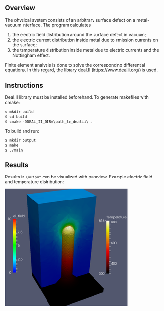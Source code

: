 ## Overview

The physical system consists of an arbitrary surface defect on a metal-vacuum interface.
The program calculates

1. the electric field distribution around the surface defect in vacuum;
2. the electric current distribution inside metal due to emission currents on the surface;
3. the temperature distribution inside metal due to electric currents and the Nottingham effect.

Finite element analysis is done to solve the corresponding differential equations.
In this regard, the library deal.II (https://www.dealii.org/) is used.

## Instructions

Deal.II library must be installed beforehand.
To generate makefiles with cmake:
```
$ mkdir build
$ cd build
$ cmake -DDEAL_II_DIR=\path_to_dealii\ ..
```

To build and run:
```
$ mkdir output
$ make
$ ./main
```

## Results

Results in `\output` can be visualized with paraview.
Example electric field and temperature distribution:

<img src="misc/img/field_temperature.png" width="400">

